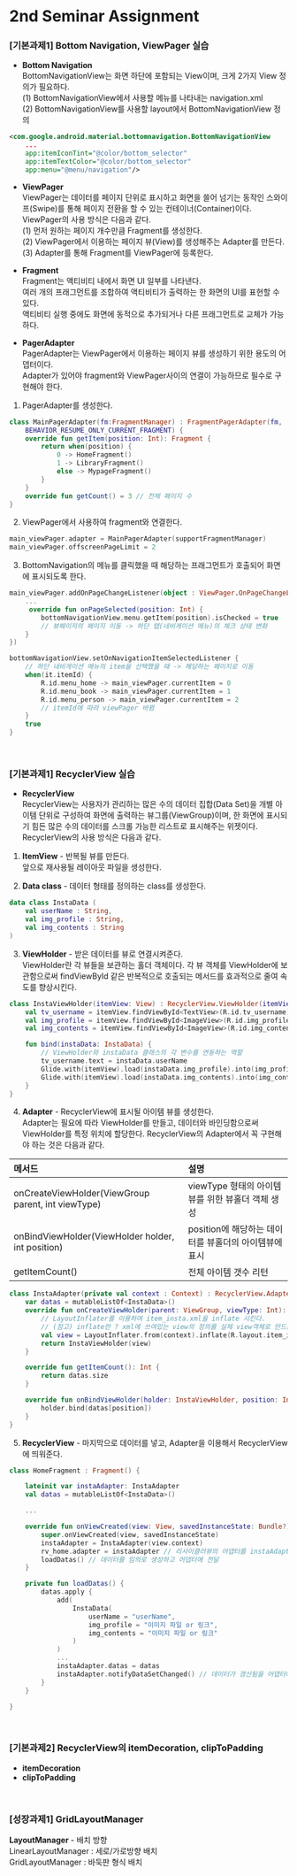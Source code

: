 # 2nd Seminar Assignment

### [기본과제1] Bottom Navigation, ViewPager 실습
* __Bottom Navigation__<br>
BottomNavigationView는 화면 하단에 포함되는 View이며, 크게 2가지 View 정의가 필요하다.<br>
(1) BottomNavigationView에서 사용할 메뉴를 나타내는 navigation.xml<br>
(2) BottomNavigationView를 사용할 layout에서 BottomNavigationView 정의
```xml
<com.google.android.material.bottomnavigation.BottomNavigationView
    ...
    app:itemIconTint="@color/bottom_selector"
    app:itemTextColor="@color/bottom_selector"
    app:menu="@menu/navigation"/>
```

* __ViewPager__<br>
ViewPager는 데이터를 페이지 단위로 표시하고 화면을 쓸어 넘기는 동작인 스와이프(Swipe)를 통해 페이지 전환을 할 수 있는 컨테이너(Container)이다. ViewPager의 사용 방식은 다음과 같다.<br>
(1) 먼저 원하는 페이지 개수만큼 Fragment를 생성한다.<br>
(2) ViewPager에서 이용하는 페이지 뷰(View)를 생성해주는 Adapter를 만든다.<br>
(3) Adapter를 통해 Fragment를 ViewPager에 등록한다.<br>

* __Fragment__<br>
Fragment는 액티비티 내에서 화면 UI 일부를 나타낸다.<br>
여러 개의 프래그먼트를 조합하여 액티비티가 출력하는 한 화면의 UI를 표현할 수 있다.<br>
액티비티 실행 중에도 화면에 동적으로 추가되거나 다른 프래그먼트로 교체가 가능하다.

* __PagerAdapter__<br>
PagerAdapter는 ViewPager에서 이용하는 페이지 뷰를 생성하기 위한 용도의 어뎁터이다.<br>
Adapter가 있어야 fragment와 ViewPager사이의 연결이 가능하므로 필수로 구현해야 한다.

1. PagerAdapter를 생성한다.
```kotlin
class MainPagerAdapter(fm:FragmentManager) : FragmentPagerAdapter(fm,
    BEHAVIOR_RESUME_ONLY_CURRENT_FRAGMENT) {
    override fun getItem(position: Int): Fragment {
        return when(position) {
            0 -> HomeFragment()
            1 -> LibraryFragment()
            else -> MypageFragment()
        }
    }
    override fun getCount() = 3 // 전체 페이지 수
}
```

2. ViewPager에서 사용하여 fragment와 연결한다.
```kotlin
main_viewPager.adapter = MainPagerAdapter(supportFragmentManager)
main_viewPager.offscreenPageLimit = 2
```

3. BottomNavigation의 메뉴를 클릭했을 때 해당하는 프래그먼트가 호출되어 화면에 표시되도록 한다.
```kotlin
main_viewPager.addOnPageChangeListener(object : ViewPager.OnPageChangeListener {
    ...
     override fun onPageSelected(position: Int) {
        bottomNavigationView.menu.getItem(position).isChecked = true
        // 뷰페이저의 페이지 이동 -> 하단 탭(네비게이션 메뉴)의 체크 상태 변화
    }
})

bottomNavigationView.setOnNavigationItemSelectedListener {
    // 하단 네비게이션 메뉴의 item을 선택했을 때 -> 해당하는 페이지로 이동
    when(it.itemId) {
        R.id.menu_home -> main_viewPager.currentItem = 0
        R.id.menu_book -> main_viewPager.currentItem = 1
        R.id.menu_person -> main_viewPager.currentItem = 2
        // itemId에 따라 viewPager 바뀜
    }
    true
}
```
<br>

### [기본과제1] RecyclerView 실습
* __RecyclerView__<br>
RecyclerView는 사용자가 관리하는 많은 수의 데이터 집합(Data Set)을 개별 아이템 단위로 구성하여 화면에 출력하는 뷰그룹(ViewGroup)이며, 한 화면에 표시되기 힘든 많은 수의 데이터를 스크롤 가능한 리스트로 표시해주는 위젯이다.<br>
RecyclerView의 사용 방식은 다음과 같다.
1. __ItemView__ - 반복될 뷰를 만든다.<br>
앞으로 재사용될 레이아웃 파일을 생성한다.<br>

2. __Data class__ - 데이터 형태를 정의하는 class를 생성한다.<br>
```kotlin
data class InstaData (
    val userName : String,
    val img_profile : String,
    val img_contents : String
)
```

3. __ViewHolder__ - 받은 데이터를 뷰로 연결시켜준다.<br>
ViewHolder란 각 뷰들을 보관하는 홀더 객체이다. 각 뷰 객체를 ViewHolder에 보관함으로써 findViewById 같은 반복적으로 호출되는 메서드를 효과적으로 줄여 속도를 향상시킨다.
```kotlin
class InstaViewHolder(itemView: View) : RecyclerView.ViewHolder(itemView){
    val tv_username = itemView.findViewById<TextView>(R.id.tv_username)
    val img_profile = itemView.findViewById<ImageView>(R.id.img_profile)
    val img_contents = itemView.findViewById<ImageView>(R.id.img_contents)

    fun bind(instaData: InstaData) {
        // ViewHolder와 instaData 클래스의 각 변수를 연동하는 역할
        tv_username.text = instaData.userName
        Glide.with(itemView).load(instaData.img_profile).into(img_profile)
        Glide.with(itemView).load(instaData.img_contents).into(img_contents)
    }
}
```

4. __Adapter__ - RecyclerView에 표시될 아이템 뷰를 생성한다.<br>
Adapter는 필요에 따라 ViewHolder를 만들고, 데이터와 바인딩함으로써 ViewHolder를 특정 위치에 할당한다.
RecyclerView의 Adapter에서 꼭 구현해야 하는 것은 다음과 같다.

| 메서드 | 설명 |
|:---|:---|
| onCreateViewHolder(ViewGroup parent, int viewType) | viewType 형태의 아이템 뷰를 위한 뷰홀더 객체 생성 |
| onBindViewHolder(ViewHolder holder, int position) | position에 해당하는 데이터를 뷰홀더의 아이템뷰에 표시 |
| getItemCount() | 전체 아이템 갯수 리턴 |

```kotlin
class InstaAdapter(private val context : Context) : RecyclerView.Adapter<InstaViewHolder>() {
    var datas = mutableListOf<InstaData>()
    override fun onCreateViewHolder(parent: ViewGroup, viewType: Int): InstaViewHolder {
        // LayoutInflater를 이용하여 item_insta.xml을 inflate 시킨다.
        // (참고) inflate란 ? xml에 쓰여있는 view의 정의를 실제 view객체로 만드는 역할
        val view = LayoutInflater.from(context).inflate(R.layout.item_insta, parent, false)
        return InstaViewHolder(view)
    }

    override fun getItemCount(): Int {
        return datas.size
    }

    override fun onBindViewHolder(holder: InstaViewHolder, position: Int) {
        holder.bind(datas[position])
    }
}
```

5. __RecyclerView__ - 마지막으로 데이터를 넣고, Adapter을 이용해서 RecyclerView에 띄워준다.
```kotlin
class HomeFragment : Fragment() {

    lateinit var instaAdapter: InstaAdapter
    val datas = mutableListOf<InstaData>()

    ...

    override fun onViewCreated(view: View, savedInstanceState: Bundle?) {
        super.onViewCreated(view, savedInstanceState)
        instaAdapter = InstaAdapter(view.context)
        rv_home.adapter = instaAdapter // 리사이클러뷰의 어댑터를 instaAdapter로 지정
        loadDatas() // 데이터를 임의로 생성하고 어댑터에 전달
    }

    private fun loadDatas() {
        datas.apply {
            add(
                InstaData(
                    userName = "userName",
                    img_profile = "이미지 파일 or 링크",
                    img_contents = "이미지 파일 or 링크"
                )
            )
            ...
            instaAdapter.datas = datas
            instaAdapter.notifyDataSetChanged() // 데이터가 갱신됨을 어댑터에 알려주는 역할
        }
    }

}
```
<br>

### [기본과제2] RecyclerView의 itemDecoration, clipToPadding
* __itemDecoration__<br>
* __clipToPadding__<br>
<br>

### [성장과제1] GridLayoutManager
__LayoutManager__ - 배치 방향<br>
LinearLayoutManager : 세로/가로방향 배치<br>
GridLayoutManager : 바둑판 형식 배치<br>
